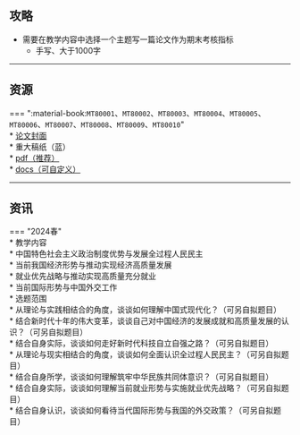 ## 攻略  
- 需要在教学内容中选择一个主题写一篇论文作为期末考核指标  
    - 手写、大于1000字  

---
## 资源  
=== ":material-book:`MT80001`、`MT80002`、`MT80003`、`MT80004`、`MT80005`、`MT80006`、`MT80007`、`MT80008`、`MT80009`、`MT80010`"  
    * [论文封面](https://api.ecylt.top/v1/lanzou_link?url=https://cqu-openlib.lanzout.com/iPs1f23c40vi&type=down)  
    * 重大稿纸（蓝）  
        * [pdf（推荐）](https://api.ecylt.top/v1/lanzou_link?url=https://cqu-openlib.lanzout.com/igXBV23c40yb&type=down)  
        * [docs（可自定义）](https://api.ecylt.top/v1/lanzou_link?url=https://cqu-openlib.lanzout.com/iMhw723c40wj&type=down)  

---

## 资讯
=== "2024春"  
    * 教学内容  
        * 中国特色社会主义政治制度优势与发展全过程人民民主  
        * 当前我国经济形势与推动实现经济高质量发展  
        * 就业优先战略与推动实现高质量充分就业  
        * 当前国际形势与中国外交工作  
    * 选题范围  
        * 从理论与实践相结合的角度，谈谈如何理解中国式现代化？（可另自拟题目）  
        * 结合新时代十年的伟大变革，谈谈自己对中国经济的发展成就和高质量发展的认识？（可另自拟题目）  
        * 结合自身实际，谈谈如何走好新时代科技自立自强之路？（可另自拟题目）  
        * 从理论与现实相结合的角度，谈谈如何全面认识全过程人民民主？（可另自拟题目）  
        * 结合自身所学，谈谈如何理解筑牢中华民族共同体意识？（可另自拟题目）  
        * 结合自身实际，谈谈如何理解当前就业形势与实施就业优先战略？（可另自拟题目）  
        * 结合自身认识，谈谈如何看待当代国际形势与我国的外交政策？（可另自拟题目）  
